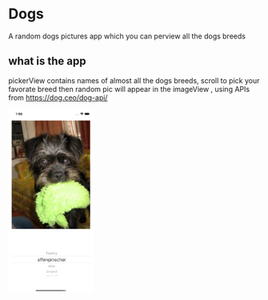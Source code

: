 # Dogs
A random dogs pictures app which you can perview all the dogs breeds

## what is the app
pickerView contains names of almost all the dogs breeds, scroll to pick your favorate breed then
random pic will appear in the imageView , using APIs from https://dog.ceo/dog-api/


<img src= "images/Start.png" width="170" >
